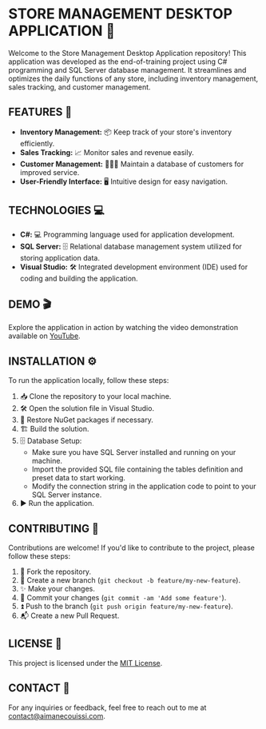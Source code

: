 # STORE MANAGEMENT DESKTOP APPLICATION 🏪

Welcome to the Store Management Desktop Application repository! This application was developed as the end-of-training project using C# programming and SQL Server database management. It streamlines and optimizes the daily functions of any store, including inventory management, sales tracking, and customer management.

## FEATURES 🌟

- **Inventory Management:** 📦 Keep track of your store's inventory efficiently.
- **Sales Tracking:** 📈 Monitor sales and revenue easily.
- **Customer Management:** 🧑‍🤝‍🧑 Maintain a database of customers for improved service.
- **User-Friendly Interface:** 🖥️ Intuitive design for easy navigation.

## TECHNOLOGIES 💻

- **C#:** 💻 Programming language used for application development.
- **SQL Server:** 🗄️ Relational database management system utilized for storing application data.
- **Visual Studio:** 🛠️ Integrated development environment (IDE) used for coding and building the application.

## DEMO 🎬

Explore the application in action by watching the video demonstration available on [YouTube](https://youtu.be/YDySGsynk7Q). 

## INSTALLATION ⚙️

To run the application locally, follow these steps:

1. 📥 Clone the repository to your local machine.
2. 🛠️ Open the solution file in Visual Studio.
3. 🔄 Restore NuGet packages if necessary.
4. 🏗️ Build the solution.
5. 🗄️ Database Setup:
   - Make sure you have SQL Server installed and running on your machine.
   - Import the provided SQL file containing the tables definition and preset data to start working.
   - Modify the connection string in the application code to point to your SQL Server instance.
6. ▶️ Run the application.

## CONTRIBUTING 🤝

Contributions are welcome! If you'd like to contribute to the project, please follow these steps:

1. 🍴 Fork the repository.
2. 🌿 Create a new branch (`git checkout -b feature/my-new-feature`).
3. ✨ Make your changes.
4. 📝 Commit your changes (`git commit -am 'Add some feature'`).
5. ⏫ Push to the branch (`git push origin feature/my-new-feature`).
6. 📬 Create a new Pull Request.

## LICENSE 📄

This project is licensed under the [MIT License](LICENSE).

## CONTACT 📧

For any inquiries or feedback, feel free to reach out to me at [contact@aimanecouissi.com](mailto:contact@aimanecouissi.com).
